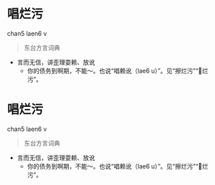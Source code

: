 # 唱烂污
chan5 laen6 v
> 东台方言词典
- 言而无信，讲歪理耍赖、放讹
  - 你的债务到啊期，不能～。也说“唱赖讹（lae6 u）”。见“擦烂污”“𰧕烂污”。

# 唱烂污
chan5 laen6 v
> 东台方言词典
- 言而无信，讲歪理耍赖、放讹
  - 你的债务到啊期，不能～。也说“唱赖讹（lae6 u）”。见“擦烂污”“𰧕烂污”。
